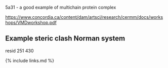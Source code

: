 
5a31 - a good example of multichain protein complex

https://www.concordia.ca/content/dam/artsci/research/cermm/docs/workshops/VMDworkshop.pdf

## Example steric clash Norman system
resid 251 430


{% include links.md %}
